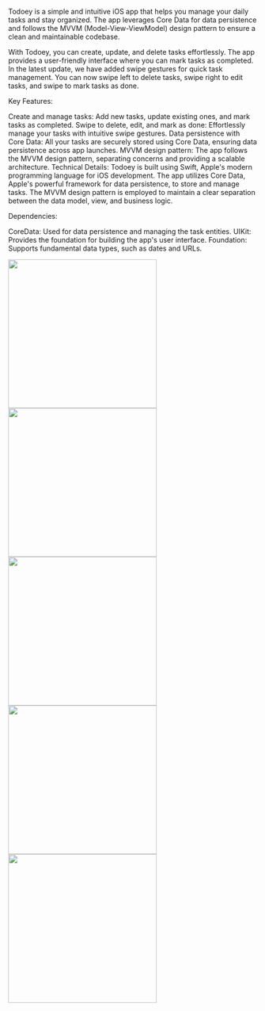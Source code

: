 Todoey is a simple and intuitive iOS app that helps you manage your daily tasks and stay organized. The app leverages Core Data for data persistence and follows the MVVM (Model-View-ViewModel) design pattern to ensure a clean and maintainable codebase.

With Todoey, you can create, update, and delete tasks effortlessly. The app provides a user-friendly interface where you can mark tasks as completed. In the latest update, we have added swipe gestures for quick task management. You can now swipe left to delete tasks, swipe right to edit tasks, and swipe to mark tasks as done.

Key Features:

Create and manage tasks: Add new tasks, update existing ones, and mark tasks as completed.
Swipe to delete, edit, and mark as done: Effortlessly manage your tasks with intuitive swipe gestures.
Data persistence with Core Data: All your tasks are securely stored using Core Data, ensuring data persistence across app launches.
MVVM design pattern: The app follows the MVVM design pattern, separating concerns and providing a scalable architecture.
Technical Details: Todoey is built using Swift, Apple's modern programming language for iOS development. The app utilizes Core Data, Apple's powerful framework for data persistence, to store and manage tasks. The MVVM design pattern is employed to maintain a clear separation between the data model, view, and business logic.

Dependencies:

CoreData: Used for data persistence and managing the task entities.
UIKit: Provides the foundation for building the app's user interface.
Foundation: Supports fundamental data types, such as dates and URLs.


<img src="https://github.com/muradfarhat/Todoey-App/assets/92052407/465d59bf-bc43-437d-8c55-6b63eb2c1220" width="300">
<img src="https://github.com/muradfarhat/Todoey-App/assets/92052407/1309a999-da57-4d55-a0b6-cc9c583e05c7" width="300">
<img src="https://github.com/muradfarhat/Todoey-App/assets/92052407/28c7c419-8f90-441a-bcb4-4adb4cb475de" width="300">
<img src="https://github.com/muradfarhat/Todoey-App/assets/92052407/c4d00389-376a-4b7d-a73f-dfd54e3191d9" width="300">
<img src="https://github.com/muradfarhat/Todoey-App/assets/92052407/56f92db8-6b57-44b2-baba-8cab8d6da926" width="300">
